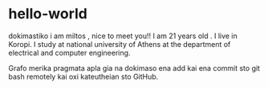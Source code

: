 # hello-world
dokimastiko
i am miltos , nice to meet you!! I am 21 years old . I live in Koropi. I study at national university of Athens at the department of electrical and computer engineering.

Grafo merika pragmata apla gia na dokimaso ena add kai ena commit sto git bash remotely kai oxi kateutheian sto GitHub.
